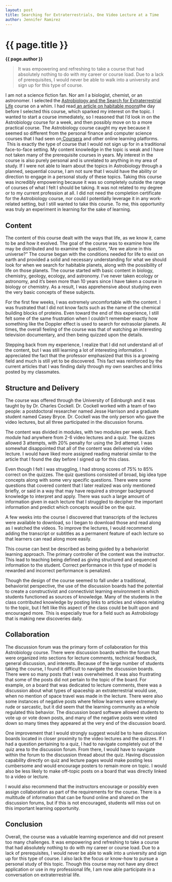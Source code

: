 ```yaml
---
layout: post
title: Searching for Extraterrestrials, One Video Lecture at a Time
author: Jennifer Ramirez
---
```


{{ page.title }}
================

**{{ page.author }}**

>It was empowering and refreshing to take a course that had absolutely nothing to do with my career or course load. Due to a lack of prerequisites, I would never be able to walk into a university and sign up for this type of course.

I am not a science fiction fan. Nor am I a biologist, chemist, or an astronomer. I selected the [Astrobiology and the Search for Extraterrestrial Life](https://www.coursera.org/course/astrobio) course on a whim. I had read[ an article on habitable moons](http://www.google.com/url?q=http%3A%2F%2Fwww.sciencenews.org%2Fview%2Fgeneric%2Fid%2F347651%2Fdescription%2FLife_has_prospects_on_moons_of_giant_extrasolar_planets&sa=D&sntz=1&usg=AFQjCNF4Fngxe1uav2isUcgW2QEf_orKUA)the day before I selected this course, which sparked my interest on the topic. I wanted to start a course immediately, so I reasoned that I’d look in on the Astrobiology course for a week, and then possibly move on to a more practical course. The Astrobiology course caught my eye because it seemed so different from the personal finance and computer science courses that I had seen on[ Coursera](https://www.coursera.org/) and other online learning platforms.  This is exactly the type of course that I would not sign up for in a traditional face-to-face setting. My content knowledge in the topic is weak and I have not taken many of the prerequisite courses in years. My interest in the course is also purely personal and is unrelated to anything in my area of study. If I were not able to learn about the topics in Astrobiology through a planned, sequential course, I am not sure that I would have the ability or direction to engage in a personal study of these topics. Taking this course was incredibly empowering because it was so completely outside the range of courses of what I felt I should be taking. It was not related to my degree or to my current profession at all. I did not need the completion certificate for the Astrobiology course, nor could I potentially leverage it in any work-related setting, but I still wanted to take this course. To me, this opportunity was truly an experiment in learning for the sake of learning.

## Content ##

The content of this course dealt with the ways that life, as we know it, came to be and how it evolved. The goal of the course was to examine how life may be distributed and to examine the question, “Are we alone in this universe?” The course began with the conditions needed for life to exist on earth and provided a solid and necessary understanding for what we should look for when we search for habitable planets, along with the possibility of life on those planets. The course started with basic content in biology, chemistry, geology, ecology, and astronomy. I’ve never taken ecology or astronomy, and it’s been more than 10 years since I have taken a course in biology or chemistry. As a result, I was apprehensive about studying even the very basic concepts of these subjects.

For the first few weeks, I was extremely uncomfortable with the content. I was frustrated that I did not know facts such as the name of the chemical building blocks of proteins. Even toward the end of this experience, I still felt some of the same frustration when I couldn’t remember exactly how something like the Doppler effect is used to search for extrasolar planets. At times, the overall feeling of the course was that of watching an interesting television documentary, and then being quizzed upon the details.

Stepping back from my experience, I realize that I did not understand all of the content, but I was still learning a lot of interesting information. I appreciated the fact that the professor emphasized that this is a growing field and much is still yet to be discovered. This fact was reinforced by the current articles that I was finding daily through my own searches and links posted by my classmates.

## Structure and Delivery ##

The course was offered through the University of Edinburgh and it was taught by by Dr. Charles Cockell. Dr. Cockell worked with a team of two people: a postdoctoral researcher named Jesse Harrison and a graduate student named Casey Bryce. Dr. Cockell was the only person who gave the video lectures, but all three participated in the discussion forums.

The content was divided in modules, with two modules per week. Each module had anywhere from 2-6 video lectures and a quiz. The quizzes allowed 3 attempts, with 20% penalty for using the 3rd attempt. I was somewhat disappointed that all of the content was delivered via video lecture. I would have liked more assigned reading material similar to the article that I found the day before I signed up for this class.

Even though I felt I was struggling, I had strong scores of 75% to 85% correct on the quizzes. The quiz questions consisted of broad, big idea type concepts along with some very specific questions. There were some questions that covered content that I later realized was only mentioned briefly, or said in a way that may have required a stronger background knowledge to interpret and apply. There was such a large amount of information given in each lecture that I struggled to decipher the important information and predict which concepts would be on the quiz.

A few weeks into the course I discovered that transcripts of the lectures were available to download, so I began to download those and read along as I watched the videos. To improve the lectures, I would recommend adding the transcript or subtitles as a permanent feature of each lecture so that learners can read along more easily.

This course can best be described as being guided by a behaviorist learning approach. The primary controller of the content was the instructor. This lead to teaching being defined as giving structured and sequenced information to the student. Correct performance in this type of model is rewarded and incorrect performance is penalized.

Though the design of the course seemed to fall under a traditional, behaviorist perspective, the use of the discussion boards had the potential to create a constructivist and connectivist learning environment in which students functioned as sources of knowledge. Many of the students in the class contributed knowledge by posting links to articles and videos relating to the topic, but I felt like this aspect of the class could be built upon and encouraged more. This is especially true for a field such as Astrobiology that is making new discoveries daily.

## Collaboration ##

The discussion forum was the primary form of collaboration for this Astrobiology course. There were discussion boards within the forum that were organized into sections for lecture comments, technical feedback, general discussion, and interests. Because of the large number of students taking the course, I found it difficult to navigate the discussion boards. There were so many posts that I was overwhelmed. It was also frustrating that some of the posts did not pertain to the topic of the board. For example, on a board that was dedicated to lecture comments, there was a discussion about what types of spaceship an extraterrestrial would use, when no mention of space travel was made in the lecture. There were also some instances of negative posts where fellow learners were extremely rude or sarcastic, but it did seem that the learning community as a whole regulated this behavior. The discussion board software allowed students to vote up or vote down posts, and many of the negative posts were voted down so many times they appeared at the very end of the discussion board.

One improvement that I would strongly suggest would be to have discussion boards located in closer proximity to the video lectures and the quizzes. If I had a question pertaining to a quiz, I had to navigate completely out of the quiz area to the discussion forum. From there, I would have to navigate within the forum to the discussion thread about the quiz. Having discussion capability directly on quiz and lecture pages would make posting less cumbersome and would encourage posters to remain more on topic. I would also be less likely to make off-topic posts on a board that was directly linked to a video or lecture.

I would also recommend that the instructors encourage or possibly even assign collaboration as part of the requirements for the course. There is a multitude of information that can be found online and shared on the discussion forums, but if this is not encouraged, students will miss out on this important learning opportunity.

## Conclusion ##

Overall, the course was a valuable learning experience and did not present too many challenges. It was empowering and refreshing to take a course that had absolutely nothing to do with my career or course load. Due to a lack of prerequisites, I would never be able to walk into a university and sign up for this type of course. I also lack the focus or know-how to pursue a personal study of this topic. Though this course may not have any direct application or use in my professional life, I am now able participate in a conversation on extraterrestrial life.


